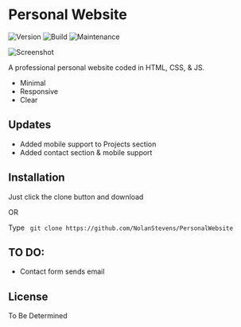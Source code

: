 # Personal Website

![Version](https://img.shields.io/badge/version-v0.3a-blue?style=for-the-badge) ![Build](https://img.shields.io/badge/build_date-03/18/2021-brightgreen?style=for-the-badge) ![Maintenance](https://img.shields.io/badge/maintained-YES-orange?style=for-the-badge)

![Screenshot](https://github.com/NolanStevens/PersonalWebsite/imgs/WebsiteScreenshot.png)

A professional personal website coded in HTML, CSS, & JS.

- Minimal
- Responsive
- Clear

## Updates

- Added mobile support to Projects section
- Added contact section & mobile support

## Installation

Just click the clone button and download

OR

Type ``` git clone https://github.com/NolanStevens/PersonalWebsite```

## TO DO:

- Contact form sends email

License
-------

To Be Determined
